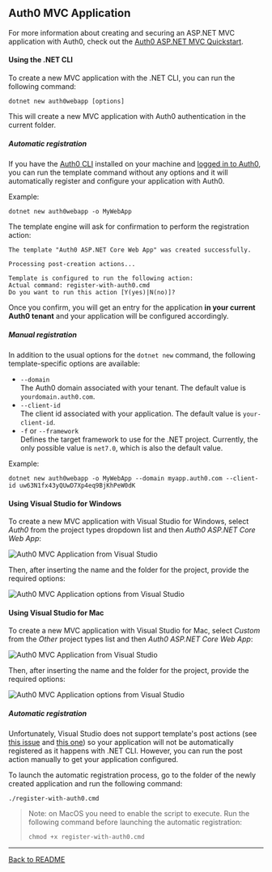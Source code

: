 ## Auth0 MVC Application

For more information about creating and securing an ASP.NET MVC application with Auth0, check out the [Auth0 ASP.NET MVC Quickstart](https://auth0.com/docs/quickstart/webapp/aspnet-core/01-login).

#### Using the .NET CLI

To create a new MVC application with the .NET CLI, you can run the following command:

```
dotnet new auth0webapp [options]
```

This will create a new MVC application with Auth0 authentication in the current folder.

##### Automatic registration

If you have the [Auth0 CLI](https://github.com/auth0/auth0-cli) installed on your machine and [logged in to Auth0](https://github.com/auth0/auth0-cli?tab=readme-ov-file#authenticating-to-your-tenant), you can run the template command without any options and it will automatically register and configure your application with Auth0.

Example:

```shell
dotnet new auth0webapp -o MyWebApp
```

The template engine will ask for confirmation to perform the registration action:

```shell
The template "Auth0 ASP.NET Core Web App" was created successfully.

Processing post-creation actions...

Template is configured to run the following action:
Actual command: register-with-auth0.cmd 
Do you want to run this action [Y(yes)|N(no)]?
```

Once you confirm, you will get an entry for the application **in your current Auth0 tenant** and your application will be configured accordingly.

##### Manual registration

In addition to the usual options for the `dotnet new` command, the following template-specific options are available:

- `--domain`<br>
  The Auth0 domain associated with your tenant. The default value is `yourdomain.auth0.com`.
- `--client-id`<br>
  The client id associated with your application. The default value is `your-client-id`.
- `-f` or `--framework`<br>
  Defines the target framework to use for the .NET project. Currently, the only possible value is `net7.0`, which is also the default value.

Example:

```shell
dotnet new auth0webapp -o MyWebApp --domain myapp.auth0.com --client-id uw63N1fx43yQUwD7Xp4eq9BjKhPeW0dK
```

#### Using Visual Studio for Windows

To create a new MVC application with Visual Studio for Windows, select *Auth0* from the project types dropdown list and then  *Auth0 ASP.NET Core Web App*:

![Auth0 MVC Application from Visual Studio](assets/auth0-mvc-app-vs.png)

Then, after inserting the name and the folder for the project, provide the required options:

![Auth0 MVC Application options from Visual Studio](assets/auth0-mvc-app-vs-options.png)

#### Using Visual Studio for Mac

To create a new MVC application with Visual Studio for Mac, select *Custom* from the *Other* project types list and then  *Auth0 ASP.NET Core Web App*:

![Auth0 MVC Application from Visual Studio](assets/auth0-mvc-app-vs-mac.png)

Then, after inserting the name and the folder for the project, provide the required options:

![Auth0 MVC Application options from Visual Studio](assets/auth0-mvc-app-vs-mac-options.png)

##### Automatic registration

Unfortunately, Visual Studio does not support template's post actions (see [this issue](https://github.com/dotnet/templating/issues/4575) and [this one](https://github.com/dotnet/templating/issues/3226)) so your application will not be automatically registered as it happens with .NET CLI. However, you can run the post action manually to get your application configured.

To launch the automatic registration process, go to the folder of the newly created application and run the following command:

```shell
./register-with-auth0.cmd
```

> Note: on MacOS you need to enable the script to execute. Run the following command before launching the automatic registration:
>
> ```shell
> chmod +x register-with-auth0.cmd
> ```

---
[Back to README](../README.md)

